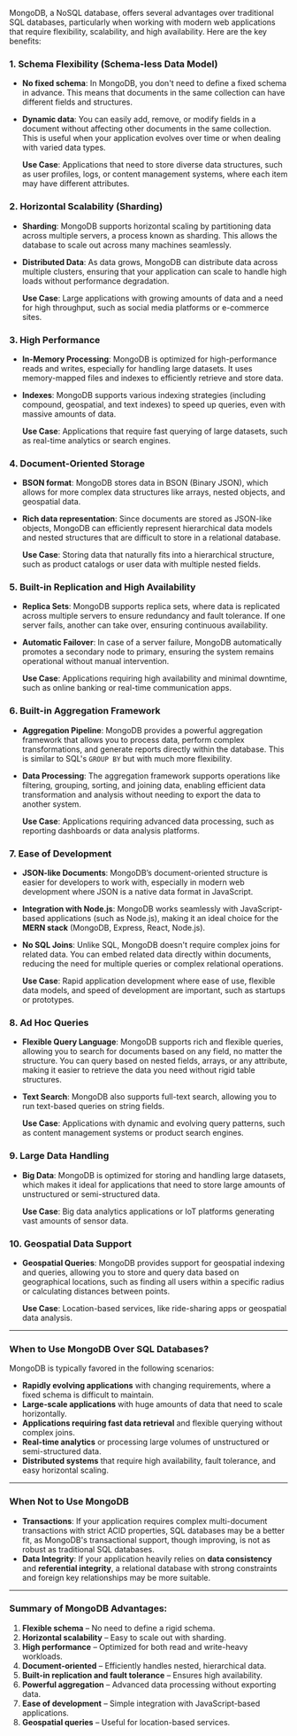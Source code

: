 MongoDB, a NoSQL database, offers several advantages over traditional SQL databases, particularly when working with modern web applications that require flexibility, scalability, and high availability. Here are the key benefits:

### **1. Schema Flexibility (Schema-less Data Model)**

- **No fixed schema**: In MongoDB, you don't need to define a fixed schema in advance. This means that documents in the same collection can have different fields and structures.
- **Dynamic data**: You can easily add, remove, or modify fields in a document without affecting other documents in the same collection. This is useful when your application evolves over time or when dealing with varied data types.

  **Use Case**: Applications that need to store diverse data structures, such as user profiles, logs, or content management systems, where each item may have different attributes.

### **2. Horizontal Scalability (Sharding)**

- **Sharding**: MongoDB supports horizontal scaling by partitioning data across multiple servers, a process known as sharding. This allows the database to scale out across many machines seamlessly.
- **Distributed Data**: As data grows, MongoDB can distribute data across multiple clusters, ensuring that your application can scale to handle high loads without performance degradation.

  **Use Case**: Large applications with growing amounts of data and a need for high throughput, such as social media platforms or e-commerce sites.

### **3. High Performance**

- **In-Memory Processing**: MongoDB is optimized for high-performance reads and writes, especially for handling large datasets. It uses memory-mapped files and indexes to efficiently retrieve and store data.
- **Indexes**: MongoDB supports various indexing strategies (including compound, geospatial, and text indexes) to speed up queries, even with massive amounts of data.

  **Use Case**: Applications that require fast querying of large datasets, such as real-time analytics or search engines.

### **4. Document-Oriented Storage**

- **BSON format**: MongoDB stores data in BSON (Binary JSON), which allows for more complex data structures like arrays, nested objects, and geospatial data.
- **Rich data representation**: Since documents are stored as JSON-like objects, MongoDB can efficiently represent hierarchical data models and nested structures that are difficult to store in a relational database.

  **Use Case**: Storing data that naturally fits into a hierarchical structure, such as product catalogs or user data with multiple nested fields.

### **5. Built-in Replication and High Availability**

- **Replica Sets**: MongoDB supports replica sets, where data is replicated across multiple servers to ensure redundancy and fault tolerance. If one server fails, another can take over, ensuring continuous availability.
- **Automatic Failover**: In case of a server failure, MongoDB automatically promotes a secondary node to primary, ensuring the system remains operational without manual intervention.

  **Use Case**: Applications requiring high availability and minimal downtime, such as online banking or real-time communication apps.

### **6. Built-in Aggregation Framework**

- **Aggregation Pipeline**: MongoDB provides a powerful aggregation framework that allows you to process data, perform complex transformations, and generate reports directly within the database. This is similar to SQL's `GROUP BY` but with much more flexibility.
- **Data Processing**: The aggregation framework supports operations like filtering, grouping, sorting, and joining data, enabling efficient data transformation and analysis without needing to export the data to another system.

  **Use Case**: Applications requiring advanced data processing, such as reporting dashboards or data analysis platforms.

### **7. Ease of Development**

- **JSON-like Documents**: MongoDB’s document-oriented structure is easier for developers to work with, especially in modern web development where JSON is a native data format in JavaScript.
- **Integration with Node.js**: MongoDB works seamlessly with JavaScript-based applications (such as Node.js), making it an ideal choice for the **MERN stack** (MongoDB, Express, React, Node.js).
- **No SQL Joins**: Unlike SQL, MongoDB doesn't require complex joins for related data. You can embed related data directly within documents, reducing the need for multiple queries or complex relational operations.

  **Use Case**: Rapid application development where ease of use, flexible data models, and speed of development are important, such as startups or prototypes.

### **8. Ad Hoc Queries**

- **Flexible Query Language**: MongoDB supports rich and flexible queries, allowing you to search for documents based on any field, no matter the structure. You can query based on nested fields, arrays, or any attribute, making it easier to retrieve the data you need without rigid table structures.
- **Text Search**: MongoDB also supports full-text search, allowing you to run text-based queries on string fields.

  **Use Case**: Applications with dynamic and evolving query patterns, such as content management systems or product search engines.

### **9. Large Data Handling**

- **Big Data**: MongoDB is optimized for storing and handling large datasets, which makes it ideal for applications that need to store large amounts of unstructured or semi-structured data.

  **Use Case**: Big data analytics applications or IoT platforms generating vast amounts of sensor data.

### **10. Geospatial Data Support**

- **Geospatial Queries**: MongoDB provides support for geospatial indexing and queries, allowing you to store and query data based on geographical locations, such as finding all users within a specific radius or calculating distances between points.

  **Use Case**: Location-based services, like ride-sharing apps or geospatial data analysis.

---

### **When to Use MongoDB Over SQL Databases?**

MongoDB is typically favored in the following scenarios:

- **Rapidly evolving applications** with changing requirements, where a fixed schema is difficult to maintain.
- **Large-scale applications** with huge amounts of data that need to scale horizontally.
- **Applications requiring fast data retrieval** and flexible querying without complex joins.
- **Real-time analytics** or processing large volumes of unstructured or semi-structured data.
- **Distributed systems** that require high availability, fault tolerance, and easy horizontal scaling.

---

### **When Not to Use MongoDB**

- **Transactions**: If your application requires complex multi-document transactions with strict ACID properties, SQL databases may be a better fit, as MongoDB's transactional support, though improving, is not as robust as traditional SQL databases.
- **Data Integrity**: If your application heavily relies on **data consistency** and **referential integrity**, a relational database with strong constraints and foreign key relationships may be more suitable.

---

### **Summary of MongoDB Advantages:**

1. **Flexible schema** – No need to define a rigid schema.
2. **Horizontal scalability** – Easy to scale out with sharding.
3. **High performance** – Optimized for both read and write-heavy workloads.
4. **Document-oriented** – Efficiently handles nested, hierarchical data.
5. **Built-in replication and fault tolerance** – Ensures high availability.
6. **Powerful aggregation** – Advanced data processing without exporting data.
7. **Ease of development** – Simple integration with JavaScript-based applications.
8. **Geospatial queries** – Useful for location-based services.

